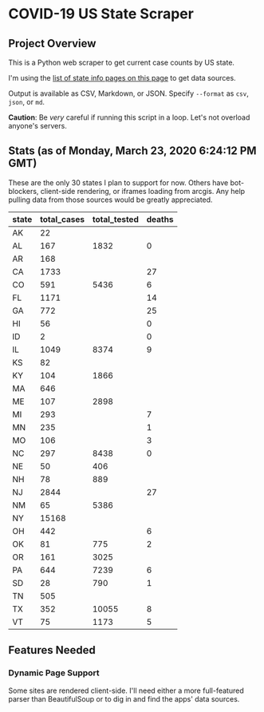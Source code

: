 # COVID-19 US State Scraper

## Project Overview

This is a Python web scraper to get current case counts by US state.

I'm using the [list of state info pages on this page](http://coronavirusapi.com/) to get data sources.

Output is available as CSV, Markdown, or JSON. Specify `--format` as `csv`, `json`, or `md`.

**Caution**: Be _very_ careful if running this script in a loop. Let's not overload anyone's servers.

## Stats (as of Monday, March 23, 2020 6:24:12 PM GMT)

These are the only 30 states I plan to support for now. Others have bot-blockers, client-side rendering, or iframes
loading from arcgis. Any help pulling data from those sources would be greatly appreciated.

state | total_cases | total_tested | deaths
--- | --- | --- | ---
AK | 22 |  | 
AL | 167 | 1832 | 0
AR | 168 |  | 
CA | 1733 |  | 27
CO | 591 | 5436 | 6
FL | 1171 |  | 14
GA | 772 |  | 25
HI | 56 |  | 0
ID | 2 |  | 0
IL | 1049 | 8374 | 9
KS | 82 |  | 
KY | 104 | 1866 | 
MA | 646 |  | 
ME | 107 | 2898 | 
MI | 293 |  | 7
MN | 235 |  | 1
MO | 106 |  | 3
NC | 297 | 8438 | 0
NE | 50 | 406 | 
NH | 78 | 889 | 
NJ | 2844 |  | 27
NM | 65 | 5386 | 
NY | 15168 |  | 
OH | 442 |  | 6
OK | 81 | 775 | 2
OR | 161 | 3025 | 
PA | 644 | 7239 | 6
SD | 28 | 790 | 1
TN | 505 |  | 
TX | 352 | 10055 | 8
VT | 75 | 1173 | 5
 
## Features Needed

### Dynamic Page Support

Some sites are rendered client-side. I'll need either a more full-featured parser than BeautifulSoup or to
dig in and find the apps' data sources.
